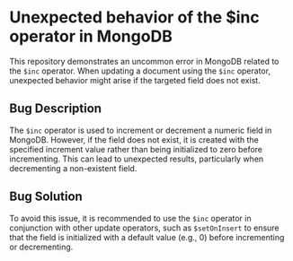 # Unexpected behavior of the $inc operator in MongoDB
This repository demonstrates an uncommon error in MongoDB related to the `$inc` operator. When updating a document using the `$inc` operator, unexpected behavior might arise if the targeted field does not exist.

## Bug Description
The `$inc` operator is used to increment or decrement a numeric field in MongoDB. However, if the field does not exist, it is created with the specified increment value rather than being initialized to zero before incrementing. This can lead to unexpected results, particularly when decrementing a non-existent field. 

## Bug Solution
To avoid this issue, it is recommended to use the `$inc` operator in conjunction with other update operators, such as `$setOnInsert` to ensure that the field is initialized with a default value (e.g., 0) before incrementing or decrementing.

